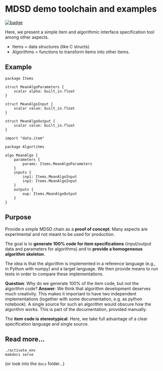 # MDSD demo toolchain and examples
[![badge](https://github.com/goto40/mdsd/actions/workflows/run_tests.yml/badge.svg)](https://github.com/goto40/mdsd/actions?query=workflow%3Arun-tests)

Here, we present a simple item and algorithmic
interface specification tool among other aspects.

 * Items = data structures (like C structs)
 * Algorithms = functions to transform items into other items.

## Example

```
package Items

struct MeanAlgoParameters {
    scalar alpha: built_in.float
}

struct MeanAlgoInput {
    scalar value: built_in.float
}

struct MeanAlgoOutput {
    scalar value: built_in.float
}
```

```
import "data.item"

package Algortihms

algo MeanAlgo {
    parameters {
        params: Items.MeanAlgoParameters
    }
    inputs {
        inp1: Items.MeanAlgoInput
        inp2: Items.MeanAlgoInput
    }
    outputs {
        oup: Items.MeanAlgoOutput
    }
}
```

## Purpose

Provide a simple MDSD chain as a **proof of concept**. Many aspects are experimental
and not meant to be used for production.

The goal is to **generate 100% code for item specifications** 
(input/output data and parameters for algorithms) and to
**provide a homogeneous algorithm skeleton**.

The idea is that the algorithm is implemented in a reference
language (e.g., in Python with numpy) and a target language. We
then provide means to run tests in order to compare these
implementations.

**Question**: Why do we generate 100% of the item code,
but not the algorithm code?
**Answer**: We think that algorithm development deserves much
creativity. This makes it important to have two independent
implementations (together with some documentation, e.g. as python
notebook). A single source for such an algorithm would
obscure how the algorithm works. This is part of the
documentation, provided manually.

The **item code is stereotypical**. Here, we take full advantage of a 
clear specification language and single source.

## Read more...

```
./activate_env
makdocs serve
```
(or look into the `docs` folder...)